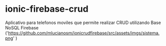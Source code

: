 # ionic-firebase-crud
Aplicativo para telefonos moviles que permite realizar CRUD utilizando Base NoSQL Firebase
('https://github.com/mlucianosm/ionicrudfirebase/src/assets/imgs/sistema.png'	)

